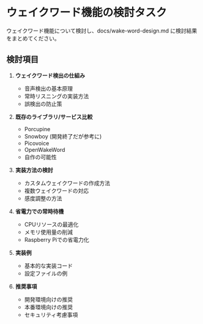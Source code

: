 # ウェイクワード機能の検討タスク

ウェイクワード機能について検討し、docs/wake-word-design.md に検討結果をまとめてください。

## 検討項目

1. **ウェイクワード検出の仕組み**
   - 音声検出の基本原理
   - 常時リスニングの実装方法
   - 誤検出の防止策

2. **既存のライブラリ/サービス比較**
   - Porcupine
   - Snowboy (開発終了だが参考に)
   - Picovoice
   - OpenWakeWord
   - 自作の可能性

3. **実装方法の検討**
   - カスタムウェイクワードの作成方法
   - 複数ウェイクワードの対応
   - 感度調整の方法

4. **省電力での常時待機**
   - CPUリソースの最適化
   - メモリ使用量の削減
   - Raspberry Piでの省電力化

5. **実装例**
   - 基本的な実装コード
   - 設定ファイルの例

6. **推奨事項**
   - 開発環境向けの推奨
   - 本番環境向けの推奨
   - セキュリティ考慮事項
